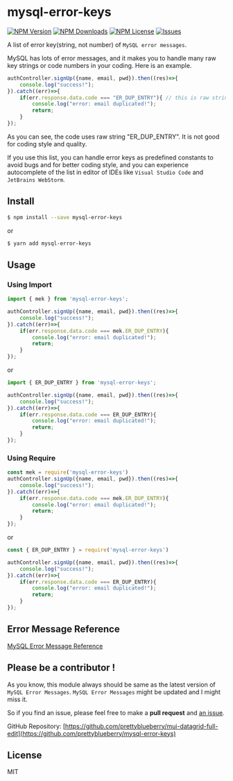 # mysql-error-keys

[![NPM Version](https://img.shields.io/npm/v/mysql-error-keys.svg)](https://www.npmjs.com/package/mysql-error-keys)
[![NPM Downloads](https://img.shields.io/npm/dt/mysql-error-keys.svg?style=flat)](https://www.npmjs.com/package/mysql-error-keys)
[![NPM License](https://img.shields.io/npm/l/mysql-error-keys.svg?style=flat)](https://github.com/prettyblueberry/mysql-error-keys/blob/main/LICENSE)
[![Issues](https://img.shields.io/github/issues-raw/prettyblueberry/mysql-error-keys.svg?maxAge=25000)](https://github.com/prettyblueberry/mysql-error-keys/issues)

[//]: # ([![npm]&#40;https://img.shields.io/github/stars/prettyblueberry/mysql-error-keys.svg&#41;]&#40;https://github.com/prettyblueberry/mysql-error-keys&#41;)
[//]: # ([![fork]&#40;https://img.shields.io/github/forks/prettyblueberry/mysql-error-keys.svg&#41;]&#40;https://github.com/prettyblueberry/mysql-error-keys/fork&#41;)

A list of error key(string, not number) of `MySQL error messages`.

MySQL has lots of error messages, and it makes you to handle many raw key strings or code numbers in your coding.
Here is an example.
```javascript
authController.signUp({name, email, pwd}).then((res)=>{
    console.log("success!");
}).catch((err)=>{
    if(err.response.data.code === "ER_DUP_ENTRY"){ // this is raw string :(
        console.log("error: email duplicated!");
        return;
    }
});
```
As you can see, the code uses raw string "ER_DUP_ENTRY". It is not good for coding style and quality.

If you use this list, you can handle error keys as predefined constants to avoid bugs and for better coding style, and you can experience autocomplete of the list in editor of IDEs like `Visual Studio Code` and `JetBrains WebStorm`.

## Install

```bash
$ npm install --save mysql-error-keys
```
or
```bash
$ yarn add mysql-error-keys
```

## Usage

### Using Import
```javascript
import { mek } from 'mysql-error-keys';

authController.signUp({name, email, pwd}).then((res)=>{
    console.log("success!");
}).catch((err)=>{
    if(err.response.data.code === mek.ER_DUP_ENTRY){
        console.log("error: email duplicated!");
        return;
    }
});
```
or
```javascript
import { ER_DUP_ENTRY } from 'mysql-error-keys';

authController.signUp({name, email, pwd}).then((res)=>{
    console.log("success!");
}).catch((err)=>{
    if(err.response.data.code === ER_DUP_ENTRY){
        console.log("error: email duplicated!");
        return;
    }
});
```

### Using Require
```javascript
const mek = require('mysql-error-keys')
authController.signUp({name, email, pwd}).then((res)=>{
    console.log("success!");
}).catch((err)=>{
    if(err.response.data.code === mek.ER_DUP_ENTRY){
        console.log("error: email duplicated!");
        return;
    }
});
```
or

```javascript
const { ER_DUP_ENTRY } = require('mysql-error-keys')

authController.signUp({name, email, pwd}).then((res)=>{
    console.log("success!");
}).catch((err)=>{
    if(err.response.data.code === ER_DUP_ENTRY){
        console.log("error: email duplicated!");
        return;
    }
});
```

## Error Message Reference
[MySQL Error Message Reference](https://dev.mysql.com/doc/mysql-errors/8.0/en/server-error-reference.html)


## Please be a contributor !
As you know, this module always should be same as the latest version of `MySQL Error Messages`. `MySQL Error Messages` might be updated and I might miss it.

So if you find an issue, please feel free to make a **pull request** and [an issue](https://github.com/prettyblueberry/mysql-error-keys/issues/new).

GitHub Repository: [https://github.com/prettyblueberry/mui-datagrid-full-edit](https://github.com/prettyblueberry/mysql-error-keys)


## License

MIT
